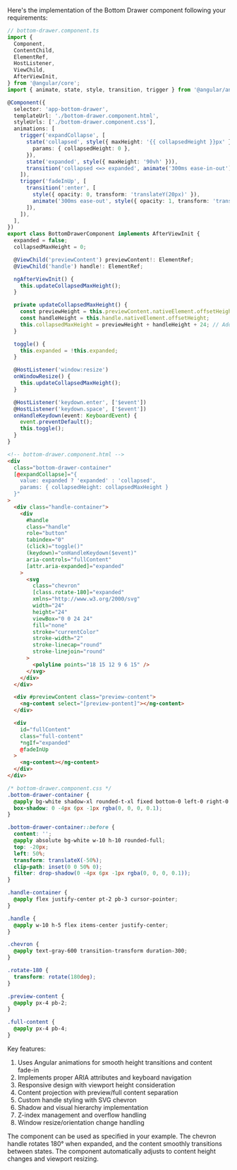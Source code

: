 Here's the implementation of the Bottom Drawer component following your requirements:

```typescript
// bottom-drawer.component.ts
import {
  Component,
  ContentChild,
  ElementRef,
  HostListener,
  ViewChild,
  AfterViewInit,
} from '@angular/core';
import { animate, state, style, transition, trigger } from '@angular/animations';

@Component({
  selector: 'app-bottom-drawer',
  templateUrl: './bottom-drawer.component.html',
  styleUrls: ['./bottom-drawer.component.css'],
  animations: [
    trigger('expandCollapse', [
      state('collapsed', style({ maxHeight: '{{ collapsedHeight }}px' }), {
        params: { collapsedHeight: 0 },
      }),
      state('expanded', style({ maxHeight: '90vh' })),
      transition('collapsed <=> expanded', animate('300ms ease-in-out')),
    ]),
    trigger('fadeInUp', [
      transition(':enter', [
        style({ opacity: 0, transform: 'translateY(20px)' }),
        animate('300ms ease-out', style({ opacity: 1, transform: 'translateY(0)' })),
      ]),
    ]),
  ],
})
export class BottomDrawerComponent implements AfterViewInit {
  expanded = false;
  collapsedMaxHeight = 0;

  @ViewChild('previewContent') previewContent!: ElementRef;
  @ViewChild('handle') handle!: ElementRef;

  ngAfterViewInit() {
    this.updateCollapsedMaxHeight();
  }

  private updateCollapsedMaxHeight() {
    const previewHeight = this.previewContent.nativeElement.offsetHeight;
    const handleHeight = this.handle.nativeElement.offsetHeight;
    this.collapsedMaxHeight = previewHeight + handleHeight + 24; // Adding padding buffer
  }

  toggle() {
    this.expanded = !this.expanded;
  }

  @HostListener('window:resize')
  onWindowResize() {
    this.updateCollapsedMaxHeight();
  }

  @HostListener('keydown.enter', ['$event'])
  @HostListener('keydown.space', ['$event'])
  onHandleKeydown(event: KeyboardEvent) {
    event.preventDefault();
    this.toggle();
  }
}
```

```html
<!-- bottom-drawer.component.html -->
<div
  class="bottom-drawer-container"
  [@expandCollapse]="{
    value: expanded ? 'expanded' : 'collapsed',
    params: { collapsedHeight: collapsedMaxHeight }
  }"
>
  <div class="handle-container">
    <div
      #handle
      class="handle"
      role="button"
      tabindex="0"
      (click)="toggle()"
      (keydown)="onHandleKeydown($event)"
      aria-controls="fullContent"
      [attr.aria-expanded]="expanded"
    >
      <svg
        class="chevron"
        [class.rotate-180]="expanded"
        xmlns="http://www.w3.org/2000/svg"
        width="24"
        height="24"
        viewBox="0 0 24 24"
        fill="none"
        stroke="currentColor"
        stroke-width="2"
        stroke-linecap="round"
        stroke-linejoin="round"
      >
        <polyline points="18 15 12 9 6 15" />
      </svg>
    </div>
  </div>

  <div #previewContent class="preview-content">
    <ng-content select="[preview-pontent]"></ng-content>
  </div>

  <div
    id="fullContent"
    class="full-content"
    *ngIf="expanded"
    @fadeInUp
  >
    <ng-content></ng-content>
  </div>
</div>
```

```css
/* bottom-drawer.component.css */
.bottom-drawer-container {
  @apply bg-white shadow-xl rounded-t-xl fixed bottom-0 left-0 right-0 z-50 overflow-hidden;
  box-shadow: 0 -4px 6px -1px rgba(0, 0, 0, 0.1);
}

.bottom-drawer-container::before {
  content: '';
  @apply absolute bg-white w-10 h-10 rounded-full;
  top: -20px;
  left: 50%;
  transform: translateX(-50%);
  clip-path: inset(0 0 50% 0);
  filter: drop-shadow(0 -4px 6px -1px rgba(0, 0, 0, 0.1));
}

.handle-container {
  @apply flex justify-center pt-2 pb-3 cursor-pointer;
}

.handle {
  @apply w-10 h-5 flex items-center justify-center;
}

.chevron {
  @apply text-gray-600 transition-transform duration-300;
}

.rotate-180 {
  transform: rotate(180deg);
}

.preview-content {
  @apply px-4 pb-2;
}

.full-content {
  @apply px-4 pb-4;
}
```

Key features:
1. Uses Angular animations for smooth height transitions and content fade-in
2. Implements proper ARIA attributes and keyboard navigation
3. Responsive design with viewport height consideration
4. Content projection with preview/full content separation
5. Custom handle styling with SVG chevron
6. Shadow and visual hierarchy implementation
7. Z-index management and overflow handling
8. Window resize/orientation change handling

The component can be used as specified in your example. The chevron handle rotates 180° when expanded, and the content smoothly transitions between states. The component automatically adjusts to content height changes and viewport resizing.